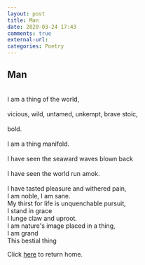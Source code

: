 ```yaml
---
layout: post
title: Man
date: 2020-03-24 17:43
comments: true
external-url:
categories: Poetry
---
```

## Man ##

<br> I am a thing of the world, <br />
<br> vicious, wild, untamed, unkempt, brave stoic, <br />
<br> bold. <br />
<br> I am a thing manifold. <br />
<br> I have seen the seaward waves blown back <br />
<br> I have seen the world run amok.<br/>
<br> I have tasted pleasure and withered pain,
<br> I am noble, I am sane.
<br> My thirst for life is unquenchable pursuit,
<br> I stand in grace
<br> I lunge claw and uproot.
<br> I am nature's image placed in a thing,
<br> I am grand
<br> This bestial thing

Click [here](https://wigdo.github.io/papyrus/) to return home.
